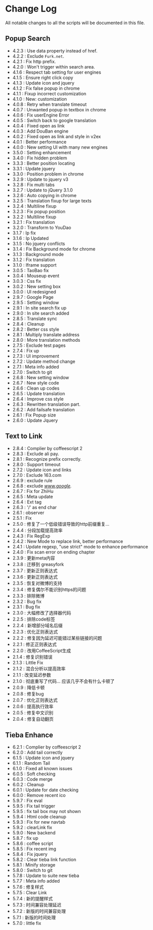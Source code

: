 # Change Log

All notable changes to all the scripts will be documented in this file.

## Popup Search

* 4.2.3 : Use data property instead of href.
* 4.2.2 : Exclude `Furk.net`.
* 4.2.1 : Fix http prefix.
* 4.2.0 : Won't trigger within search area.
* 4.1.6 : Respect tab setting for user engines
* 4.1.5 : Ensure right click copy
* 4.1.3 : Update icon and jquery
* 4.1.2 : Fix false popup in chrome
* 4.1.1 : Fixup incorrect customization
* 4.1.0 : New: customization
* 4.0.8 : Retry when translate timeout
* 4.0.7 : Unwanted popup in textbox in chrome
* 4.0.6 : Fix userEngine Error
* 4.0.5 : Switch back to google translation
* 4.0.4 : Fixed open as link
* 4.0.3 : Add DouBan engine
* 4.0.2 : Fixed open as link and style in v2ex
* 4.0.1 : Better performance
* 4.0.0 : New setting UI with many new engines
* 3.5.0 : Setting enhancement
* 3.4.0 : Fix hidden problem
* 3.3.3 : Better position locating
* 3.3.1 : Update jquery
* 3.3.0 : Position problem in chrome
* 3.2.9 : Update to jquery v3
* 3.2.8 : Fix multi tabs
* 3.2.7 : Update to jQuery 3.1.0
* 3.2.6 : Auto copying in chrome
* 3.2.5 : Translation fixup for large texts
* 3.2.4 : Multiline fixup
* 3.2.3 : Fix popup position
* 3.2.2 : Multiline fixup
* 3.2.1 : Fix translation
* 3.2.0 : Transform to YouDao
* 3.1.7 : Ip fix
* 3.1.6 : Ip Updated
* 3.1.5 : No jquery conflicts
* 3.1.4 : Fix Background mode for chrome
* 3.1.3 : Background mode
* 3.1.2 : Fix translation
* 3.1.0 : Iframe support
* 3.0.5 : TaoBao fix
* 3.0.4 : Mouseup event
* 3.0.3 : Css fix
* 3.0.2 : New setting box
* 3.0.0 : UI redesigned
* 2.9.7 : Google Page
* 2.9.5 : Setting window
* 2.9.1 : In site search fix up
* 2.9.0 : In site search added
* 2.8.5 : Translate sync
* 2.8.4 : Cleanup
* 2.8.2 : Better css style
* 2.8.1 : Multiply translate address
* 2.8.0 : More translation methods
* 2.7.5 : Exclude test pages
* 2.7.4 : Fix up
* 2.7.3 : UI improvement
* 2.7.2 : Update method change
* 2.7.1 : Meta info added
* 2.7.0 : Switch to git
* 2.6.8 : New setting window
* 2.6.7 : New style code
* 2.6.6 : Clean up codes
* 2.6.5 : Update translation
* 2.6.4 : Improve css style
* 2.6.3 : Rewritten translation part.
* 2.6.2 : Add failsafe translation
* 2.6.1 : Fix Popup size
* 2.6.0 : Update Jquery

## Text to Link

* 2.8.4 : Complier by coffeescript 2
* 2.8.3 : Exclude ali pay.
* 2.8.1 : Recognize prefix correctly.
* 2.8.0 : Support timeout
* 2.7.2 : Update icon and links
* 2.7.0 : Exclude 163.com
* 2.6.9 : exclude rule
* 2.6.8 : exclude *www.google.*
* 2.6.7 : Fix for ZhiHu
* 2.6.5 : Meta update
* 2.6.4 : Ext tag
* 2.6.3 : '/' as end char
* 2.6.1 : observer
* 2.5.1 : Fix
* 2.5.0 : 修复了一个低级错误导致的http前缀重复...
* 2.4.4 : 分段加载提高效率
* 2.4.3 : Fix RegExp
* 2.4.2 : New Mode to replace link, better performance
* 2.4.1 : Update regexp, "use strict" mode to enhance performance
* 2.4.0 : Fix scan error on ending chapter
* 2.3.9 : 更新meta内容
* 2.3.8 : 迁移到 greasyfork
* 2.3.7 : 更新正则表达式
* 2.3.6 : 更新正则表达式
* 2.3.5 : 恢复对微博的支持
* 2.3.4 : 修复偶尔不能识别https的问题
* 2.3.3 : 排除微博
* 2.3.2 : Bug fix
* 2.3.1 : Bug fix
* 2.3.0 : 大幅修改了选择器代码
* 2.2.5 : 排除code标签
* 2.2.4 : 新增部分域名后缀
* 2.2.3 : 优化正则表达式
* 2.2.2 : 修复因为延迟可能错过某些链接的问题
* 2.2.1 : 修正正则表达式
* 2.2.0 : 改用CoffeeScript生成
* 2.1.4 : 修复识别错误
* 2.1.3 : Little Fix
* 2.1.2 : 混合分析以提高效率
* 2.1.1 : 改变延迟参数
* 2.1.0 : 彻底重写了代码... 应该几乎不会有什么卡顿了
* 2.0.9 : 降低卡顿
* 2.0.8 : 修复bug
* 2.0.7 : 优化正则表达式
* 2.0.6 : 提高执行效率
* 2.0.5 : 修复中文识别
* 2.0.4 : 修复自动翻页

## Tieba Enhance

* 6.2.1 : Complier by coffeescript 2
* 6.2.0 : Add tail correctly
* 6.1.5 : Update icon and jquery
* 6.1.1 : Random Tail
* 6.1.0 : Fixed all known issues
* 6.0.5 : Soft checking
* 6.0.3 : Code merge
* 6.0.2 : Cleanup
* 6.0.1 : Update for date checking
* 6.0.0 : Remove recent ico
* 5.9.7 : Fix eval
* 5.9.5 : Fix tail trigger
* 5.9.5 : fix tail box may not shown
* 5.9.4 : Html code cleanup
* 5.9.3 : Fix for new navtab
* 5.9.2 : clearLink fix
* 5.9.0 : New backend
* 5.8.7 : fix up
* 5.8.6 : coffee script
* 5.8.5 : Fix recent img
* 5.8.4 : Fix jquery
* 5.8.2 : Clear tieba link function
* 5.8.1 : Minify storage
* 5.8.0 : Switch to git
* 5.7.8 : Update to suite new tieba
* 5.7.7 : Meta info added
* 5.7.6 : 修复样式
* 5.7.5 : Clear Link
* 5.7.4 : 新的提醒样式
* 5.7.3 : 时间兼容处理延迟
* 5.7.2 : 新版的时间兼容处理
* 5.7.1 : 新版的时间处理
* 5.7.0 : little fix
